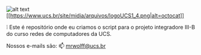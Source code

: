 ![alt text](https://www.ucs.br/site/midia/arquivos/logoUCS1_4.png)
[[https://www.ucs.br/site/midia/arquivos/logoUCS1_4.png|alt=octocat]]

❕ Este é repositório onde eu criamos o script para o projeto integradore III-B do curso redes de computadores da UCS.

Nossos e-mails são:
📫 mrwolff@ucs.br


